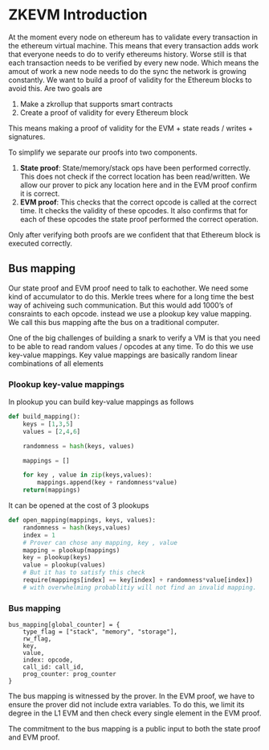 # ZKEVM Introduction

At the moment every node on ethereum has to validate every transaction in the ethereum virtual machine. This means that every transaction adds work that everyone needs to do to verify ethereums history. Worse still is that each transaction needs to be verified by every new node. Which means the amout of work a new node needs to do the sync the network is growing constantly. We want to build a proof of validity for the Ethereum blocks to avoid this. Are two goals are

1. Make a zkrollup that supports smart contracts
2. Create a proof of validity for every Ethereum block

This means making a proof of validity for the EVM + state reads  / writes + signatures.

To simplify we separate our proofs into two components.

1. **State proof**: State/memory/stack ops have been performed correctly. This does not check if the correct location has been read/written. We allow our prover to pick any location here and in the EVM proof confirm it is correct.
2. **EVM proof**: This checks that the correct opcode is called at the correct time. It checks the validity of these opcodes. It also confirms that for each of these opcodes the state proof performed the correct operation.

Only after verifying both proofs are we confident that that Ethereum block is executed correctly.


## Bus mapping


Our state proof and EVM proof need to talk to eachother. We need some kind of accumulator to do this. Merkle trees where for a long time the best way of achiveing such communication. But this would add 1000’s of consraints to each opcode. instead we use a plookup key value mapping. We call this bus mapping afte the bus on a traditional computer.

One of the big challenges of building a snark to verify a VM is that you need to be able to read random values / opcodes at any time. To do this we use key-value mappings. Key value mappings are basically random linear combinations of all elements


### Plookup key-value mappings
In plookup you can build key-value mappings as follows

``` python
def build_mapping():
    keys = [1,3,5]
    values = [2,4,6]

    randomness = hash(keys, values)

    mappings = []

    for key , value in zip(keys,values):
        mappings.append(key + randomness*value)
    return(mappings)
```


It can be opened at the cost of 3 plookups

``` python
def open_mapping(mappings, keys, values):
    randomness = hash(keys,values)
    index = 1
    # Prover can chose any mapping, key , value
    mapping = plookup(mappings)
    key = plookup(keys)
    value = plookup(values)
    # But it has to satisfy this check
    require(mappings[index] == key[index] + randomness*value[index])
    # with overwhelming probablitiy will not find an invalid mapping.
```

### Bus mapping

```
bus_mapping[global_counter] = {
    type_flag = ["stack", "memory", "storage"],
    rw_flag,
    key,
    value,
    index: opcode,
    call_id: call_id,
    prog_counter: prog_counter
}
```

The bus mapping is witnessed by the prover. In the EVM proof, we have to ensure the prover did not include extra variables. To do this, we limit its degree in the L1 EVM and then check every single element in the EVM proof.

The commitment to the bus mapping is a public input to both the state proof and EVM proof.
